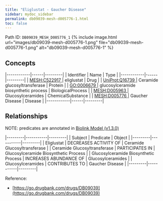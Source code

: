```yaml
---
title: "Eliglustat - Gaucher Disease"
sidebar: mydoc_sidebar
permalink: db09039-mesh-d005776-1.html
toc: false 
---
```



Path ID: `DB09039_MESH_D005776_1`
{% include image.html url="images/db09039-mesh-d005776-1.png" file="db09039-mesh-d005776-1.png" alt="db09039-mesh-d005776-1" %}

## Concepts

|------------|------|---------|
| Identifier | Name | Type    |
|------------|------|---------|
| <a href="https://identifiers.org/MESH:C522917">MESH:C522917 </a> | eliglustat | Drug |
| <a href="https://identifiers.org/UniProt:Q16739">UniProt:Q16739 </a> | Ceramide glucosyltransferase | Protein |
| <a href="https://identifiers.org/GO:0006679">GO:0006679 </a> | glucosylceramide biosynthetic process | BiologicalProcess |
| <a href="https://identifiers.org/MESH:D005963">MESH:D005963 </a> | Glucosylceramides | ChemicalSubstance |
| <a href="https://identifiers.org/MESH:D005776">MESH:D005776 </a> | Gaucher Disease | Disease |
|------------|------|---------|

## Relationships


NOTE: predicates are annotated in <a href="https://github.com/biolink/biolink-model/releases/tag/v1.3.0">Biolink Model (v1.3.0)</a>

|---------|-----------|---------|
| Subject | Predicate | Object  |
|---------|-----------|---------|
| Eliglustat | DECREASES ACTIVITY OF | Ceramide Glucosyltransferase |
| Ceramide Glucosyltransferase | PARTICIPATES IN | Glucosylceramide Biosynthetic Process |
| Glucosylceramide Biosynthetic Process | INCREASES ABUNDANCE OF | Glucosylceramides |
| Glucosylceramides | CONTRIBUTES TO | Gaucher Disease |
|---------|-----------|---------|

Reference: 
  - [https://go.drugbank.com/drugs/DB09039](https://go.drugbank.com/drugs/DB09039)
